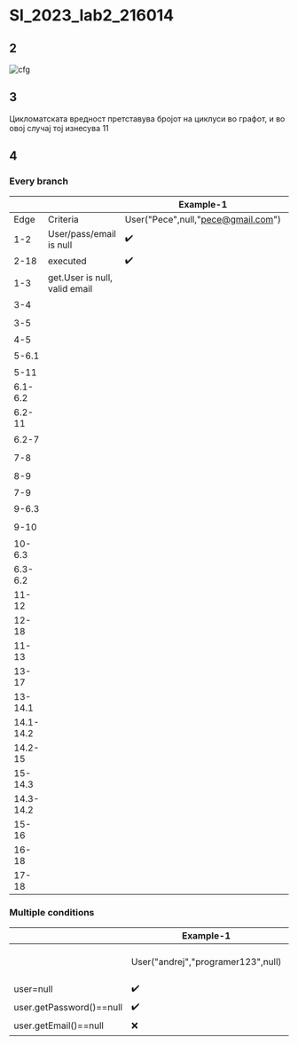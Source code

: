 # SI_2023_lab2_216014
## 2
![cfg](https://github.com/ferdzo/SI_2023_lab2_216014/assets/6640598/6b594588-9385-4816-b0c5-52fbc8bd21e0)


## 3
Цикломатската вредност претставува бројот на циклуси во графот, и во овој случај тој изнесува 11

## 4
### Every branch
|           |                               | Example-1                          | Example-2                               | Example-3                                        |
| --------- | ----------------------------- | ---------------------------------- | --------------------------------------- | ------------------------------------------------ |
| Edge      | Criteria                      | User("Pece",null,"pece@gmail.com") | User(null,"goce123","goceoh@gmail.com") | User("pece","peciobitola","pece.bt@hotmail.com") |
| 1-2       | User/pass/email is null       | ✔️                                 |                                         |                                                  |
| 2-18      | executed                      | ✔️                                 |                                         |                                                  |
| 1-3       | get.User is null, valid email |                                    | ✔️                                      |                                                  |
| 3-4       |                               |                                    | ✔️                                      |                                                  |
| 3-5       |                               |                                    | ✔️                                      | ✔️                                               |
| 4-5       |                               |                                    |                                         |                                                  |
| 5-6.1     |                               |                                    | ✔️                                      | ✔️                                               |
| 5-11      |                               |                                    |                                         |                                                  |
| 6.1-6.2   |                               |                                    | ✔️                                      | ✔️                                               |
| 6.2-11    |                               |                                    |                                         | ✔️                                               |
| 6.2-7     |                               |                                    | ✔️                                      | ✔️                                               |
| 7-8       |                               |                                    | ✔️                                      | ✔️                                               |
| 8-9       |                               |                                    | ✔️                                      | ✔️                                               |
| 7-9       |                               |                                    |                                         |                                                  |
| 9-6.3     |                               |                                    | ✔️                                      | ✔️                                               |
| 9-10      |                               |                                    | ✔️                                      | ✔️                                               |
| 10-6.3    |                               |                                    | ✔️                                      | ✔️                                               |
| 6.3-6.2   |                               |                                    | ✔️                                      | ✔️                                               |
| 11-12     |                               |                                    | ✔️                                      | ✔️                                               |
| 12-18     |                               |                                    | ✔️                                      |                                                  |
| 11-13     |                               |                                    |                                         | ✔️                                               |
| 13-17     |                               |                                    |                                         |                                                  |
| 13-14.1   |                               |                                    |                                         |                                                  |
| 14.1-14.2 |                               |                                    |                                         |                                                  |
| 14.2-15   |                               |                                    |                                         |                                                  |
| 15-14.3   |                               |                                    |                                         |                                                  |
| 14.3-14.2 |                               |                                    |                                         |                                                  |
| 15-16     |                               |                                    |                                         |                                                  |
| 16-18     |                               |                                    |                                         |                                                  |
| 17-18     |                               |                                    |                                         | ✔️                                               |

### Multiple conditions


|                          | Example-1                          | Example-2                   | Example-3                                          |
| ------------------------ | ---------------------------------- | --------------------------- | -------------------------------------------------- |
|                          | User("andrej","programer123",null) | User("ljupco",null,"email") | User("pece", "peciobitola", "pece.bt@hotmail.com") |
| user=null                | ✔️                                 | ✔️                          | ✔️                                                 |
| user.getPassword()==null | ✔️                                 | ❌                           | ✔️                                                 |
| user.getEmail()==null    | ❌                                  | ✔️                          | ✔️                                                 |
